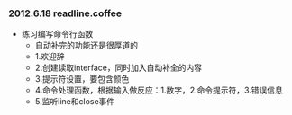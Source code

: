 ### 2012.6.18 readline.coffee
* 练习编写命令行函数  
  - 自动补完的功能还是很厚道的
  - 1.欢迎辞
  - 2.创建读取interface，同时加入自动补全的内容  
  - 3.提示符设置，要包含颜色  
  - 4.命令处理函数，根据输入做反应：1.数字，2.命令提示符，3.错误信息
  - 5.监听line和close事件 
